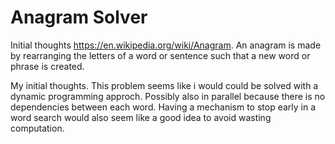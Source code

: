 # Anagram Solver
Initial thoughts
https://en.wikipedia.org/wiki/Anagram.
An anagram is made by rearranging the letters of a word or sentence such that a new word or phrase is created.

My initial thoughts.
This problem seems like i would could be solved with a dynamic programming approch.
Possibly also in parallel because there is no dependencies between each word.
Having a mechanism to stop early in a word search would also seem like a good idea to avoid wasting computation.




